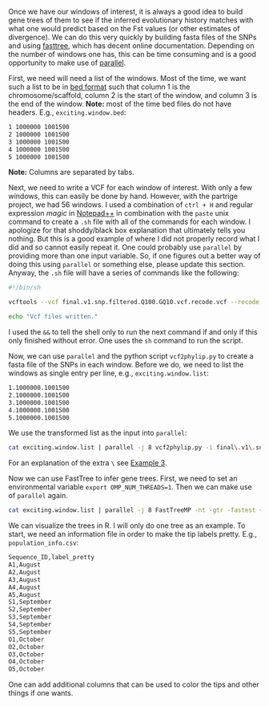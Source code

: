 Once we have our windows of interest, it is always a good idea to build gene trees of them to see if the inferred evolutionary history matches with what one would predict based on the Fst values (or other estimates of divergence). We can do this very quickly by building fasta files of the SNPs and using [fasttree](http://www.microbesonline.org/fasttree/), which has decent online documentation. Depending on the number of windows one has, this can be time consuming and is a good opportunity to make use of [parallel](https://www.gnu.org/software/parallel/sphinx.html).

First, we need will need a list of the windows. Most of the time, we want such a list to be in [bed format](https://en.wikipedia.org/wiki/BED_(file_format)) such that column 1 is the chromosome/scaffold, column 2 is the start of the window, and column 3 is the end of the window. **Note:** most of the time bed files do not have headers. E.g., `exciting.window.bed`:
```bash
1 1000000 1001500
2 1000000 1001500
3 1000000 1001500
4 1000000 1001500
5 1000000 1001500
```
**Note:** Columns are separated by tabs.

Next, we need to write a VCF for each window of interest. With only a few windows, this can easily be done by hand. However, with the partrige project, we had 56 windows. I used a combination of `ctrl + H` and regular expression *magic* in [Notepad++](https://notepad-plus-plus.org/) in combination with the `paste` unix command to create a `.sh` file with all of the commands for each window. I apologize for that shoddy/black box explanation that ultimately tells you nothing. But this is a good example of where I did not properly record what I did and so cannot easily repeat it. One could probably use `parallel` by providing more than one input variable. So, if one figures out a better way of doing this using `parallel` or something else, please update this section. Anyway, the `.sh` file will have a series of commands like the following:
```bash
#!/bin/sh

vcftools --vcf final.v1.snp.filtered.Q100.GQ10.vcf.recode.vcf --recode --out final.v1.snp.filtered.Q100.GQ10.scaff.1.1000000.1001500 --chr 1 --from-bp 1000000 --to-bp 1001500 &&

echo "Vcf files written."
```
I used the `&&` to tell the shell only to run the next command if and only if this only finished without error. One uses the `sh` command to run the script.

Now, we can use `parallel` and the python script `vcf2phylip.py` to create a fasta file of the SNPs in each window. Before we do, we need to list the windows as single entry per line, e.g., `exciting.window.list`:
```bash
1.1000000.1001500
2.1000000.1001500
3.1000000.1001500
4.1000000.1001500
5.1000000.1001500
```
We use the transformed list as the input into `parallel`:
```bash
cat exciting.window.list | parallel -j 8 vcf2phylip.py -i final\.v1\.snp\.filtered\.Q100\.GQ10\.scaff\.{1}\.recode\.vcf --phylip-disable -f --output-folder \/PATH\/fasttree\/ --output-prefix {1}
```
For an explanation of the extra `\` see [Example 3](https://github.com/wjdavis90/Omics_lab_server/blob/main/tutorials/parallel_examples.md#example-3).

Now we can use FastTree to infer gene trees. First, we need to set an environmental variable `export OMP_NUM_THREADS=1`. Then we can make use of `parallel` again.
```bash
cat exciting.window.list | parallel -j 8 FastTreeMP -nt -gtr -fastest {1}\.min4\.fasta \> {1}\.tre 2\> {1}\.log
```

We can visualize the trees in R. I will only do one tree as an example. To start, we need an information file in order to make the tip labels pretty. E.g., `population_info.csv`:
```bash
Sequence_ID,label_pretty
A1,August
A2,August
A3,August
A4,August
A5,August
S1,September
S2,September
S3,September
S4,September
S5,September
O1,October
O2,October
O3,October
O4,October
O5,October
```
One can add additional columns that can be used to color the tips and other things if one wants.


